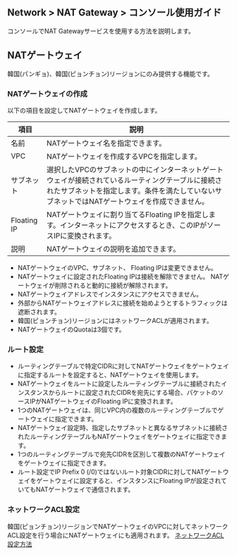 ## Network > NAT Gateway > コンソール使用ガイド
コンソールでNAT Gatewayサービスを使用する方法を説明します。

## NATゲートウェイ
韓国(パンギョ)、韓国(ピョンチョン)リージョンにのみ提供する機能です。

### NATゲートウェイの作成
以下の項目を設定してNATゲートウェイを作成します。

| 項目    | 説明                                                       |
| --------|------------------------------------------------------------ |
| 名前    | NATゲートウェイ名を指定できます。 |
| VPC      | NATゲートウェイを作成するVPCを指定します。 |
| サブネット   | 選択したVPCのサブネットの中にインターネットゲートウェイが接続されているルーティングテーブルに接続されたサブネットを指定します。条件を満たしていないサブネットではNATゲートウェイを作成できません。  |
| Floating IP  | NATゲートウェイに割り当てるFloating IPを指定します。インターネットにアクセスするとき、このIPがソースIPに変換されます。 |
| 説明    | NATゲートウェイの説明を追加できます。  |

* NATゲートウェイのVPC、サブネット、 Floating IPは変更できません。
* NATゲートウェイに設定されたFloating IPは接続を解除できません。 NATゲートウェイが削除されると動的に接続が解除されます。
* NATゲートウェイアドレスでインスタンスにアクセスできません。
* 外部からNATゲートウェイアドレスに接続を始めようとするトラフィックは遮断されます。
* 韓国(ピョンチョン)リージョンにはネットワークACLが適用されます。
* NATゲートウェイのQuotaは3個です。

### ルート設定
* ルーティングテーブルで特定CIDRに対してNATゲートウェイをゲートウェイに指定するルートを設定すると、NATゲートウェイを使用します。
* NATゲートウェイをルートに設定したルーティングテーブルに接続されたインスタンスからルートに設定されたCIDRを宛先にする場合、パケットのソースIPがNATゲートウェイのFloating IPに変換されます。
* 1つのNATゲートウェイは、同じVPC内の複数のルーティングテーブルでゲートウェイに指定できます。
* NATゲートウェイ設定時、指定したサブネットと異なるサブネットに接続されたルーティングテーブルもNATゲートウェイをゲートウェイに指定できます。
* 1つのルーティングテーブルで宛先CIDRを区別して複数のNATゲートウェイをゲートウェイに指定できます。
* ルート設定でIP Prefix 0 (/0)ではないルート対象CIDRに対してNATゲートウェイをゲートウェイに設定すると、インスタンスにFloating IPが設定されていてもNATゲートウェイで通信されます。


### ネットワークACL設定
韓国(ピョンチョン)リージョンでNATゲートウェイのVPCに対してネットワークACL設定を行う場合にNATゲートウェイにも適用されます。 [ネットワークACL設定方法](https://docs.toast.com/ja/Network/Network%20ACL/ja/overview/)
